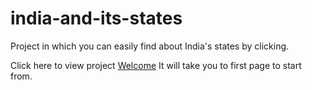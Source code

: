 # india-and-its-states
Project in which you can easily find about India's states by clicking.

Click here to view project <a href="https://raktisingal.github.io/india-and-its-states" target="_blank">Welcome</a>
It will take you to first page to start from.
